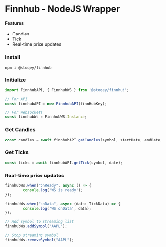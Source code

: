 # Finnhub - NodeJS Wrapper

#### Features

- Candles
- Tick
- Real-time price updates

### Install
```
npm i @stoqey/finnhub
```

### Initialize
```ts
import FinnhubAPI, { FinnhubWS } from '@stoqey/finnhub';

// For API
const finnhubAPI = new FinnhubAPI(finnHubKey);

// For Websockets
const finnhubWs = FinnhubWS.Instance;
```

### Get Candles
```ts
const candles = await finnhubAPI.getCandles(symbol, startDate, endDate, '1');
```

### Get Ticks
```ts
const ticks = await finnhubAPI.getTick(symbol, date);
```

### Real-time price updates
```ts
finnhubWs.when("onReady", async () => {
        console.log('WS is ready');
});

finnhubWs.when("onData", async (data: TickData) => {
        console.log('WS onData', data);
});

// Add symbol to streaming list
finnhubWs.addSymbol("AAPL");

// Stop streaming symbol
finnhubWs.removeSymbol("AAPL");

```
